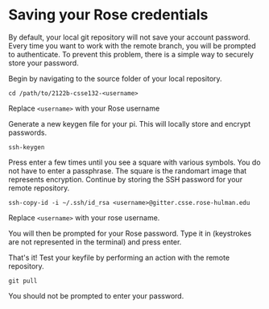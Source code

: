 # Saving your Rose credentials
By default, your local git repository will not save your account password. Every time you want to work with the remote branch, you will be prompted to authenticate. To prevent this problem, there is a simple way to securely store your password.

Begin by navigating to the source folder of your local repository.
```
cd /path/to/2122b-csse132-<username>
```
Replace `<username>` with your Rose username

Generate a new keygen file for your pi. This will locally store and encrypt passwords.
```
ssh-keygen
```

Press enter a few times until you see a square with various symbols. You do not have to enter a passphrase. The square is the randomart image that represents encryption. Continue by storing the SSH password for your remote repository.
```
ssh-copy-id -i ~/.ssh/id_rsa <username>@gitter.csse.rose-hulman.edu
```
Replace `<username>` with your rose username.

You will then be prompted for your Rose password. Type it in (keystrokes are not represented in the terminal) and press enter.

That's it! Test your keyfile by performing an action with the remote repository.
```
git pull
```

You should not be prompted to enter your password.
